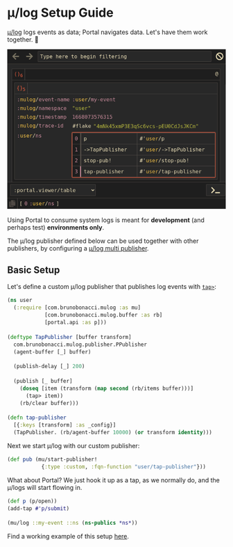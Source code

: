 # μ/log Setup Guide

[μ/log](https://github.com/brunobonacci/mulog) logs events as data; Portal
navigates data. Let's have them work together. 🤝

![](./screenshot.png)

Using Portal to consume system logs is meant for **development** (and perhaps test)
**environments only**.

The μ/log publisher defined below can be used together with other publishers,
by configuring a [μ/log multi publisher](https://github.com/BrunoBonacci/mulog/blob/master/doc/publishers/multi-publisher.md).

## Basic Setup

Let's define a custom μ/log publisher that publishes log events with [`tap>`](https://clojuredocs.org/clojure.core/tap%3E):

```clojure
(ns user
  (:require [com.brunobonacci.mulog :as mu]
            [com.brunobonacci.mulog.buffer :as rb]
            [portal.api :as p]))

(deftype TapPublisher [buffer transform]
  com.brunobonacci.mulog.publisher.PPublisher
  (agent-buffer [_] buffer)

  (publish-delay [_] 200)

  (publish [_ buffer]
    (doseq [item (transform (map second (rb/items buffer)))]
      (tap> item))
    (rb/clear buffer)))

(defn tap-publisher
  [{:keys [transform] :as _config}]
  (TapPublisher. (rb/agent-buffer 10000) (or transform identity)))
```

Next we start μ/log with our custom publisher:

```clojure
(def pub (mu/start-publisher!
           {:type :custom, :fqn-function "user/tap-publisher"}))
```

What about Portal? We just hook it up as a tap, as we normally do, and the
μ/logs will start flowing in.

```clojure
(def p (p/open))
(add-tap #'p/submit)

(mu/log ::my-event ::ns (ns-publics *ns*))
```

Find a working example of this setup [here](https://github.com/djblue/portal/tree/master/examples/mulog).
